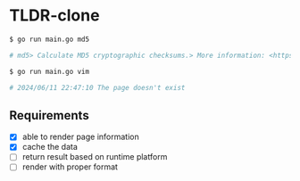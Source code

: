 # TLDR-clone

```bash
$ go run main.go md5

# md5> Calculate MD5 cryptographic checksums.> More information: <https://keith.github.io/xcode-man-pages/md5.1.html>.- Calculate the MD5 checksum for a file:`md5 {{path/to/file}}`- Calculate MD5 checksums for multiple files:`md5 {{path/to/file1 path/to/file2 ...}}`- Output only the md5 checksum (no filename):`md5 -q {{path/to/file}}`- Print a checksum of the given string:`md5 -s "{{string}}"`
```

```bash
$ go run main.go vim

# 2024/06/11 22:47:10 The page doesn't exist
```

## Requirements

- [x] able to render page information
- [x] cache the data
- [ ] return result based on runtime platform
- [ ] render with proper format
